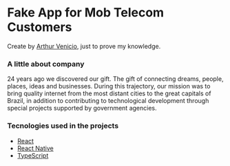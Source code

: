 # Fake App for Mob Telecom Customers

Create by [Arthur Venicio](https://www.linkedin.com/in/arthurvenicio/), just to prove my knowledge.

### A little about company

24 years ago we discovered our gift. The gift of connecting dreams, people, places, ideas and businesses. During this trajectory, our mission was to bring quality internet from the most distant cities to the great capitals of Brazil, in addition to contributing to technological development through special projects supported by government agencies.

### Tecnologies used in the projects

- [React](https://reactjs.org/)
- [React Native](https://reactnative.dev/)
- [TypeScript](https://www.typescriptlang.org/)
